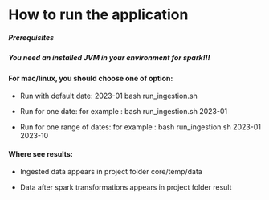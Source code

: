 # How to run the application

##### Prerequisites
##### You need an installed JVM in your environment for spark!!!

#### For mac/linux, you should choose one of option: 

- Run with default date: 2023-01
bash run_ingestion.sh

-  Run for one date: 
for example :
bash run_ingestion.sh 2023-01

-  Run for one range of dates: 
for example :
bash run_ingestion.sh 2023-01 2023-10


#### Where see results:

- Ingested data appears in project folder
core/temp/data

- Data after spark transformations appears in  project folder
result